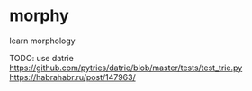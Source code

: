 # morphy
learn morphology


TODO: use datrie 
https://github.com/pytries/datrie/blob/master/tests/test_trie.py
https://habrahabr.ru/post/147963/
